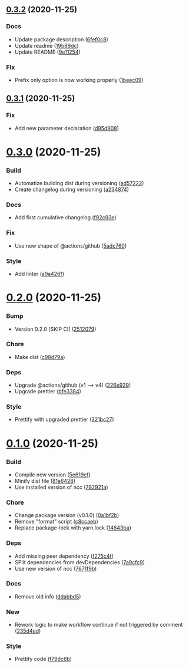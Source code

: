 ## [0.3.2](https://github.com/theboolean/pull-request-comment-trigger/compare/v0.3.1...v0.3.2) (2020-11-25)


### Docs

* Update package description ([6fef0c8](https://github.com/theboolean/pull-request-comment-trigger/commit/6fef0c80ef8acef034b08ed96230313e633c8e95))
* Update readme ([19b89dc](https://github.com/theboolean/pull-request-comment-trigger/commit/19b89dc43c6e51bbd67e520cea07857f7fa32ffa))
* Update README ([9e11254](https://github.com/theboolean/pull-request-comment-trigger/commit/9e1125447ab5ab3750c4ea4a570bab52628c02f0))

### FIx

* Prefix only option is now working properly ([1beec09](https://github.com/theboolean/pull-request-comment-trigger/commit/1beec090c39c159463c86ae6ad247ba963b2c664))



## [0.3.1](https://github.com/theboolean/pull-request-comment-trigger/compare/v0.3.0...v0.3.1) (2020-11-25)


### Fix

* Add new parameter declaration ([d95d908](https://github.com/theboolean/pull-request-comment-trigger/commit/d95d90828a1df2459c5705be563234e93a9a43f4))



# [0.3.0](https://github.com/theboolean/pull-request-comment-trigger/compare/v0.2.0...v0.3.0) (2020-11-25)


### Build

* Automatize building dist during versioning ([ad57222](https://github.com/theboolean/pull-request-comment-trigger/commit/ad57222a4e5e79242036978b952cf16458098bc1))
* Create changelog during versioning ([a234874](https://github.com/theboolean/pull-request-comment-trigger/commit/a234874533987265a08cc4f9f6d2f3b0ce895148))

### Docs

* Add first cumulative changelog ([f92c93e](https://github.com/theboolean/pull-request-comment-trigger/commit/f92c93e1f431917b050c054516ce34acbedf0a1c))

### Fix

* Use new shape of @actions/github ([5adc760](https://github.com/theboolean/pull-request-comment-trigger/commit/5adc7601d6102c33a2d7bc9b8337f30940520cef))

### Style

* Add linter ([a9a426f](https://github.com/theboolean/pull-request-comment-trigger/commit/a9a426f5a712a9b47b6b51d730dc4521430c27e7))



# [0.2.0](https://github.com/theboolean/pull-request-comment-trigger/compare/v0.1.0...v0.2.0) (2020-11-25)


### Bump

* Version 0.2.0 [SKIP CI] ([2512079](https://github.com/theboolean/pull-request-comment-trigger/commit/2512079fb8d2940a71181d823d8a99b98e4a8b82))

### Chore

* Make dist ([c98d79a](https://github.com/theboolean/pull-request-comment-trigger/commit/c98d79a1500023339bc4ca25a46e71d9ecaf0c6c))

### Deps

* Upgrade @actions/github (v1 --> v4) ([226e929](https://github.com/theboolean/pull-request-comment-trigger/commit/226e92906c7dcbbd056d2558d55d5ce9afb2e6e7))
* Upgrade prettier ([bfe3384](https://github.com/theboolean/pull-request-comment-trigger/commit/bfe33842d587845de8e37a92acb81482148cae7e))

### Style

* Prettify with upgraded prettier ([321bc27](https://github.com/theboolean/pull-request-comment-trigger/commit/321bc275f25871af1a47979c394d40c39c3fdbe5))



# [0.1.0](https://github.com/theboolean/pull-request-comment-trigger/compare/f79dc6baba059eb75c59a3f4f737562c68e2f7f4...v0.1.0) (2020-11-25)


### Build

* Compile new version ([5e619cf](https://github.com/theboolean/pull-request-comment-trigger/commit/5e619cf9c1b82fe5af5d72cf8164e35cc77f4f93))
* Minify dist file ([81a6428](https://github.com/theboolean/pull-request-comment-trigger/commit/81a642847f55b217ada3c3a934544c370b8c0d4a))
* Use installed version of ncc ([792921a](https://github.com/theboolean/pull-request-comment-trigger/commit/792921a4af6256a961c91ffabc111ebdfcfa79a7))

### Chore

* Change package version (v0.1.0) ([0a1bf2b](https://github.com/theboolean/pull-request-comment-trigger/commit/0a1bf2b721994faeff9f746ad6e1da7c1d48ae89))
* Remove "format" script ([c8ccaeb](https://github.com/theboolean/pull-request-comment-trigger/commit/c8ccaebd5a482abf1cd689eb63bc476ab880baec))
* Replace package-lock with yarn.lock ([14643ba](https://github.com/theboolean/pull-request-comment-trigger/commit/14643ba31efb7140a553a200376cf6e3da5fe10a))

### Deps

* Add missing peer dependency ([f275c4f](https://github.com/theboolean/pull-request-comment-trigger/commit/f275c4f0a064578c3ab34f263d6d19abef7bcc27))
* SPlit dependencies from devDependencies ([7a9cfc9](https://github.com/theboolean/pull-request-comment-trigger/commit/7a9cfc9dde05750951f261a32725009f6fb614d3))
* Use new version of ncc ([7671f9b](https://github.com/theboolean/pull-request-comment-trigger/commit/7671f9b4257a3255f231a7df1759e047cf5f9823))

### Docs

* Remove old info ([ddabbd5](https://github.com/theboolean/pull-request-comment-trigger/commit/ddabbd5ad30d61971e9b9ca91e37c9a0c35a0f92))

### New

* Rework logic to make workflow continue if not triggered by comment ([235d4ed](https://github.com/theboolean/pull-request-comment-trigger/commit/235d4ed8e245c4603eac3121b8f6da37ff84f79d))

### Style

* Prettify code ([f79dc6b](https://github.com/theboolean/pull-request-comment-trigger/commit/f79dc6baba059eb75c59a3f4f737562c68e2f7f4))



